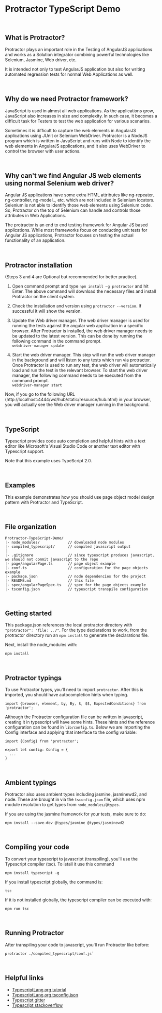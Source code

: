 # Protractor TypeScript Demo

<br />

## What is Protractor?

Protractor plays an important role in the Testing of AngularJS applications and works as a Solution integrator combining powerful technologies like Selenium, Jasmine, Web driver, etc. 

It is intended not only to test AngularJS application but also for writing automated regression tests for normal Web Applications as well.

<br />

## Why do we need Protractor framework?

JavaScript is used in almost all web applications. As the applications grow, JavaScript also increases in size and complexity. In such case, it becomes a difficult task for Testers to test the web application for various scenarios.

Sometimes it is difficult to capture the web elements in AngularJS applications using JUnit or Selenium WebDriver.
Protractor is a NodeJS program which is written in JavaScript and runs with Node to identify the web elements in AngularJS applications, and it also uses WebDriver to control the browser with user actions.

<br />

## Why can't we find Angular JS web elements using normal Selenium web driver?

Angular JS applications have some extra HTML attributes like ng-repeater, ng-controller, ng-model.., etc. which are not included in Selenium locators. Selenium is not able to identify those web elements using Selenium code. So, Protractor on the top of Selenium can handle and controls those attributes in Web Applications.

The protractor is an end to end testing framework for Angular JS based applications. While most frameworks focus on conducting unit tests for Angular JS applications, Protractor focuses on testing the actual functionality of an application.

<br />

## Protractor installation

(Steps 3 and 4 are Optional but recommended for better practice).

   1. Open command prompt and type `npm install –g protractor` and hit Enter.
      The above command will download the necessary files and install Protractor on the client system.

   2. Check the installation and version using `protractor --version`. If successful it will show the version.

   3. Update the Web driver manager. The web driver manager is used for running the tests against the angular web application in a specific browser. After Protractor is installed, the web driver manager needs to be updated to the latest version. This can be done by running the following command in the command prompt.\
      `webdriver-manager update`

   4. Start the web driver manager. This step will run the web driver manager in the background and will listen to any tests which run via protractor.
   Once Protractor is used to run any test, the web driver will automatically load and run the test in the relevant browser. To start  the web driver manager, the following command needs to be executed from the command prompt.\
   `webdriver-manager start`

   Now, if you go to the following URL (http://localhost:4444/wd/hub/static/resource/hub.html) in your browser, you will actually see the Web driver manager running in the background.

<br />

## TypeScript

Typescript provides code auto completion and helpful hints with a text editor like Microsoft's Visual Studio Code or another text editor with Typescript support.

Note that this example uses TypeScript 2.0.

<br />

## Examples

This example demonstrates how you should use page object model design pattern with Protractor and TypeScript.

<br />

## File organization

```
Protractor-TypeScript-Demo/
|- node_modules/             // downloaded node modules
|- compiled_typescript/      // compiled javascript output
|
|- .gitignore                // since typescript produces javascript, we should not commit javascript to the repo
|- page/angularPage.ts       // page object example
|- conf.ts                   // configuration for the page objects example
|- package.json              // node dependencies for the project
|- README.md                 // this file
|- spec/angularPageSpec.ts   // spec for the page objects example
|- tsconfig.json             // typescript transpile configuration
```

<br />

## Getting started

This package.json references the local protractor directory with `"protractor": "file: ../"`. For the type declarations to work, from the protractor directory run an `npm install` to generate the declarations file.

Next, install the node_modules with:

```
npm install
```

<br />

## Protractor typings

To use Protractor types, you'll need to import `protractor`. After this is imported, you should have autocompletion hints when typing.

```
import {browser, element, by, By, $, $$, ExpectedConditions} from 'protractor';
```

Although the Protractor configuration file can be written in javascript, creating it in typescript will have some hints. These hints and the reference configuration can be found in `lib/config.ts`. Below we are importing the Config interface and applying that interface to the config variable:

```
import {Config} from 'protractor';

export let config: Config = {
  ...
}
```

<br />

## Ambient typings

Protractor also uses ambient types including jasmine, jasminewd2, and node. These are brought in via the `tsconfig.json` file, which uses npm module resolution to get types from `node_modules/@types`.

If you are using the jasmine framework for your tests, make sure to do:

```
npm install --save-dev @types/jasmine @types/jasminewd2
```

<br />

## Compiling your code

To convert your typescript to javascript (transpiling), you'll use the Typescript compiler (tsc). To istall it use this command 
```
npm install typescript -g
```
If you install typescript globally, the command is:
```
tsc
```
If it is not installed globally, the typescript compiler can be executed with:
```
npm run tsc
```

<br />

## Running Protractor

After transpiling your code to javascript, you'll run Protractor like before: 
```
protractor ./compiled_typescript/conf.js`
```

<br />

## Helpful links

* [TypescriptLang.org tutorial](http://www.typescriptlang.org/docs/tutorial.html)
* [TypescriptLang.org tsconfig.json](http://www.typescriptlang.org/docs/handbook/tsconfig-json.html)
* [Typescript gitter](https://gitter.im/Microsoft/TypeScript)
* [Typescript stackoverflow](http://stackoverflow.com/questions/tagged/typescript)
